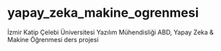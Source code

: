 # yapay_zeka_makine_ogrenmesi
İzmir Katip Çelebi Üniversitesi Yazılım Mühendisliği ABD, Yapay Zeka &amp; Makine Öğrenmesi ders projesi 

